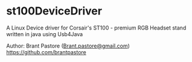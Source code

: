 # st100DeviceDriver
A Linux Device driver for Corsair's ST100 - premium RGB Headset stand written in java using Usb4Java

Author:
	Brant Pastore (Brant.pastore@gmail.com)
	https://github.com/brantpastore
